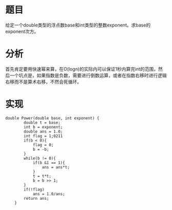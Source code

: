 # 题目
给定一个double类型的浮点数base和int类型的整数exponent。求base的exponent次方。
# 分析
首先肯定要用快速幂来算，在O(logn)的实际内可以保证1秒内算完int的范围，然后一个坑点是，如果指数是负数，需要进行倒数运算，或者在指数右移时进行逻辑右移而不是算术右移，不然会死循环。
# 实现
```
double Power(double base, int exponent) {
        double t = base;
        int b = exponent;
        double ans = 1.0;
        int flag = 1;0211
        if(b < 0){
            flag = 0;
            b = -b;
        }
        while(b != 0){
            if(b &1 == 1){
                ans = ans*t;
            }
            t = t*t;
            b = b >> 1;
        }
        if(!flag)
            ans = 1.0/ans;
        return ans;
    }
```